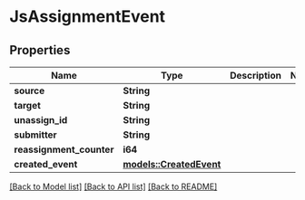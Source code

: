 # JsAssignmentEvent

## Properties

Name | Type | Description | Notes
------------ | ------------- | ------------- | -------------
**source** | **String** |  | 
**target** | **String** |  | 
**unassign_id** | **String** |  | 
**submitter** | **String** |  | 
**reassignment_counter** | **i64** |  | 
**created_event** | [**models::CreatedEvent**](CreatedEvent.md) |  | 

[[Back to Model list]](../README.md#documentation-for-models) [[Back to API list]](../README.md#documentation-for-api-endpoints) [[Back to README]](../README.md)


